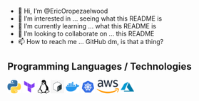 - 👋 Hi, I’m @EricOropezaelwood
- 👀 I’m interested in ... seeing what this README is
- 🌱 I’m currently learning ... what this README is
- 💞️ I’m looking to collaborate on ... this README
- 📫 How to reach me ... GitHub dm, is that a thing?

<!---
EricOropezaelwood/EricOropezaelwood is a ✨ special ✨ repository because its `README.md` (this file) appears on your GitHub profile.
You can click the Preview link to take a look at your changes.
--->

## Programming Languages / Technologies
<code><img src = './images/python.png' height='30'/></code>
<code><img src = './images/terraform.svg' height='30'/></code>
<code><img src = './images/linux.png' height='30'/></code>
<code><img src = './images/bash.png' height='30'/></code>
<code><img src = './images/docker.png' height='30'/></code>
<code><img src = './images/kubernetes.png' height='30'/></code>
<code><img src = './images/aws.png' height='30'/></code>
<code><img src = './images/azure.png' height='30'/></code>
